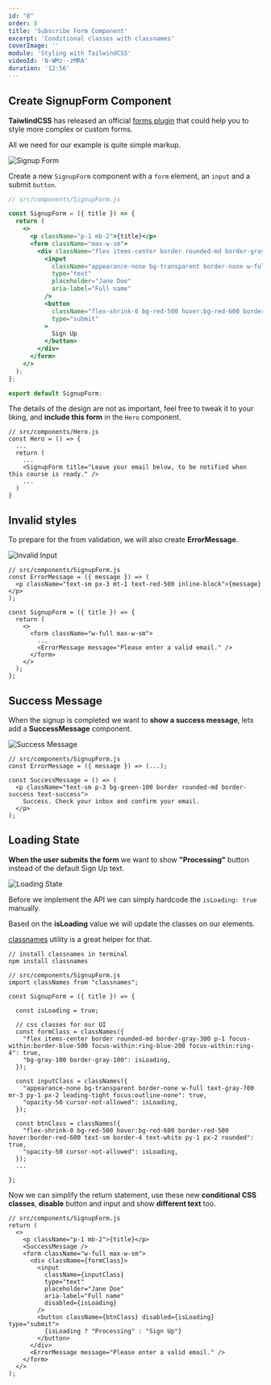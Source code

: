 ```yaml
---
id: "8"
order: 8
title: 'Subscribe Form Component'
excerpt: 'Conditional classes with classnames'
coverImage: ''
module: 'Styling with TailwindCSS'
videoId: 'N-WMz--zMRA'
duration: '12:56'
---
```


## Create SignupForm Component

**TaiwlindCSS** has released an official [forms plugin](https://github.com/tailwindlabs/tailwindcss-forms) that could help you to style more complex or custom forms.

All we need for our example is quite simple markup.

![Signup Form](/assets/course/styling/img_signup-form.png)

Create a new `SignupForm` component with a `form` element, an `input` and a submit `button`.

```jsx
// src/components/SignupForm.js

const SignupForm = ({ title }) => {
  return (
    <>
      <p className="p-1 mb-2">{title}</p>
      <form className="max-w-sm">
        <div className="flex items-center border rounded-md border-gray-300 p-1 focus-within:border-blue-500 focus-within:ring-blue-200 focus-within:ring-4">
          <input
            className="appearance-none bg-transparent border-none w-full text-gray-700 mr-3 py-1 px-2 leading-tight focus:outline-none"
            type="text"
            placeholder="Jane Doe"
            aria-label="Full name"
          />
          <button
            className="flex-shrink-0 bg-red-500 hover:bg-red-600 border-red-500 hover:border-red-600 text-sm border-4 text-white py-1 px-2 rounded"
            type="submit"
          >
            Sign Up
          </button>
        </div>
      </form>
    </>
  );
};

export default SignupForm;
```

The details of the design are not as important, feel free to tweak it to your liking, and **include this form** in the `Hero` component.

```jsx{6}
// src/components/Hero.js
const Hero = () => {
  ...
  return (
    ...
    <SignupForm title="Leave your email below, to be notified when this course is ready." />
    ...
  )
}
```

## Invalid styles

To prepare for the from validation, we will also create **ErrorMessage**.

![Invalid Input](/assets/course/styling/img_invalid.png)

```jsx{2-4,11}
// src/components/SignupForm.js
const ErrorMessage = ({ message }) => (
  <p className="text-sm px-3 mt-1 text-red-500 inline-block">{message}</p>
);

const SignupForm = ({ title }) => {
  return (
    <>
      <form className="w-full max-w-sm">
        ...
        <ErrorMessage message="Please enter a valid email." />
      </form>
    </>
  );
};

```

## Success Message

When the signup is completed we want to **show a success message**, lets add a **SuccessMessage** component.

![Success Message](/assets/course/styling/img_success.png)

```jsx{4-8}
// src/components/SignupForm.js
const ErrorMessage = ({ message }) => (...);

const SuccessMessage = () => (
  <p className="text-sm p-3 bg-green-100 border rounded-md border-success text-success">
    Success. Check your inbox and confirm your email.
  </p>
);
```

## Loading State

**When the user submits the form** we want to show **"Processing"** button instead of the default Sign Up text.

![Loading State](/assets/course/styling/img_isLoading.png)

Before we implement the API we can simply hardcode the `isLoading: true` manually.

Based on the **isLoading** value we will update the classes on our elements.

[classnames](https://github.com/JedWatson/classnames) utility is a great helper for that.

```jsx{9,24}
// install classnames in terminal
npm install classnames

// src/components/SignupForm.js
import classNames from "classnames";

const SignupForm = ({ title }) => {

  const isLoading = true;

  // css classes for our UI
  const formClass = classNames({
    "flex items-center border rounded-md border-gray-300 p-1 focus-within:border-blue-500 focus-within:ring-blue-200 focus-within:ring-4": true,
    "bg-gray-100 border-gray-100": isLoading,
  });

  const inputClass = classNames({
    "appearance-none bg-transparent border-none w-full text-gray-700 mr-3 py-1 px-2 leading-tight focus:outline-none": true,
    "opacity-50 cursor-not-allowed": isLoading,
  });

  const btnClass = classNames({
    "flex-shrink-0 bg-red-500 hover:bg-red-600 border-red-500 hover:border-red-600 text-sm border-4 text-white py-1 px-2 rounded": true,
    "opacity-50 cursor-not-allowed": isLoading,
  });
  ...

};
```

Now we can simplify the return statement, use these new **conditional CSS classes**, **disable** button and input and show **different text** too.

```jsx{7,9,13,15,16}
// src/components/SignupForm.js
return (
  <>
    <p className="p-1 mb-2">{title}</p>
    <SuccessMessage />
    <form className="w-full max-w-sm">
      <div className={formClass}>
        <input
          className={inputClass}
          type="text"
          placeholder="Jane Doe"
          aria-label="Full name"
          disabled={isLoading}
        />
        <button className={btnClass} disabled={isLoading} type="submit">
          {isLoading ? "Processing" : "Sign Up"}
        </button>
      </div>
      <ErrorMessage message="Please enter a valid email." />
    </form>
  </>
);
```
